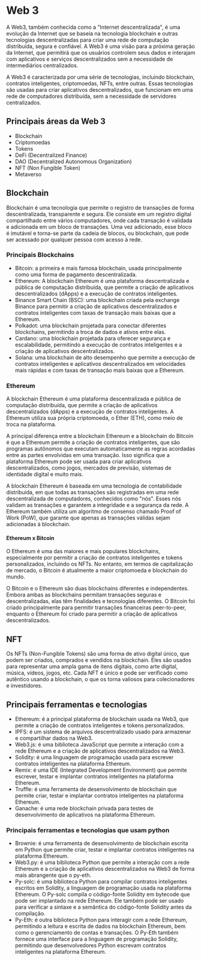 # Web 3

A Web3, também conhecida como a "Internet descentralizada", é uma evolução da Internet que se baseia na tecnologia blockchain e outras tecnologias descentralizadas para criar uma rede de computação distribuída, segura e confiável. A Web3 é uma visão para a próxima geração da Internet, que permitirá que os usuários controlem seus dados e interajam com aplicativos e serviços descentralizados sem a necessidade de intermediários centralizados.

A Web3 é caracterizada por uma série de tecnologias, incluindo blockchain, contratos inteligentes, criptomoedas, NFTs, entre outras. Essas tecnologias são usadas para criar aplicativos descentralizados, que funcionam em uma rede de computadores distribuída, sem a necessidade de servidores centralizados.

## Principais áreas da Web 3

- Blockchain
- Criptomoedas
- Tokens
- DeFi (Decentralized Finance)
- DAO (Decentralized Autonomous Organization)
- NFT (Non Fungible Token)
- Metaverso

## Blockchain

Blockchain é uma tecnologia que permite o registro de transações de forma descentralizada, transparente e segura. Ele consiste em um registro digital compartilhado entre vários computadores, onde cada transação é validada e adicionada em um bloco de transações. Uma vez adicionado, esse bloco é imutável e torna-se parte da cadeia de blocos, ou blockchain, que pode ser acessado por qualquer pessoa com acesso à rede.

### Principais Blockchains

- Bitcoin: a primeira e mais famosa blockchain, usada principalmente como uma forma de pagamento descentralizada.
- Ethereum: A blockchain Ethereum é uma plataforma descentralizada e pública de computação distribuída, que permite a criação de aplicativos descentralizados (dApps) e a execução de contratos inteligentes.
- Binance Smart Chain (BSC): uma blockchain criada pela exchange Binance para permitir a criação de aplicativos descentralizados e contratos inteligentes com taxas de transação mais baixas que a Ethereum.
- Polkadot: uma blockchain projetada para conectar diferentes blockchains, permitindo a troca de dados e ativos entre elas.
- Cardano: uma blockchain projetada para oferecer segurança e escalabilidade, permitindo a execução de contratos inteligentes e a criação de aplicativos descentralizados.
- Solana: uma blockchain de alto desempenho que permite a execução de contratos inteligentes e aplicativos descentralizados em velocidades mais rápidas e com taxas de transação mais baixas que a Ethereum.

### Ethereum

A blockchain Ethereum é uma plataforma descentralizada e pública de computação distribuída, que permite a criação de aplicativos descentralizados (dApps) e a execução de contratos inteligentes. A Ethereum utiliza sua própria criptomoeda, o Ether (ETH), como meio de troca na plataforma.

A principal diferença entre a blockchain Ethereum e a blockchain do Bitcoin é que a Ethereum permite a criação de contratos inteligentes, que são programas autônomos que executam automaticamente as regras acordadas entre as partes envolvidas em uma transação. Isso significa que a plataforma Ethereum pode ser usada para criar aplicativos descentralizados, como jogos, mercados de previsão, sistemas de identidade digital e muito mais.

A blockchain Ethereum é baseada em uma tecnologia de contabilidade distribuída, em que todas as transações são registradas em uma rede descentralizada de computadores, conhecidos como "nós". Esses nós validam as transações e garantem a integridade e a segurança da rede. A Ethereum também utiliza um algoritmo de consenso chamado Proof of Work (PoW), que garante que apenas as transações válidas sejam adicionadas à blockchain.

#### Ethereum x Bitcoin

O Ethereum é uma das maiores e mais populares blockchains, especialmente por permitir a criação de contratos inteligentes e tokens personalizados, incluindo os NFTs. No entanto, em termos de capitalização de mercado, o Bitcoin é atualmente a maior criptomoeda e blockchain do mundo.

O Bitcoin e o Ethereum são duas blockchains diferentes e independentes. Embora ambas as blockchains permitam transações seguras e descentralizadas, elas têm finalidades e tecnologias diferentes. O Bitcoin foi criado principalmente para permitir transações financeiras peer-to-peer, enquanto o Ethereum foi criado para permitir a criação de aplicativos descentralizados.

## NFT

Os NFTs (Non-Fungible Tokens) são uma forma de ativo digital único, que podem ser criados, comprados e vendidos na blockchain. Eles são usados para representar uma ampla gama de itens digitais, como arte digital, música, vídeos, jogos, etc. Cada NFT é único e pode ser verificado como autêntico usando a blockchain, o que os torna valiosos para colecionadores e investidores.

## Principais ferramentas e tecnologias

- Ethereum: é a principal plataforma de blockchain usada na Web3, que permite a criação de contratos inteligentes e tokens personalizados.
- IPFS: é um sistema de arquivos descentralizado usado para armazenar e compartilhar dados na Web3.
- Web3.js: é uma biblioteca JavaScript que permite a interação com a rede Ethereum e a criação de aplicativos descentralizados na Web3.
- Solidity: é uma linguagem de programação usada para escrever contratos inteligentes na plataforma Ethereum.
- Remix: é uma IDE (Integrated Development Environment) que permite escrever, testar e implantar contratos inteligentes na plataforma Ethereum.
- Truffle: é uma ferramenta de desenvolvimento de blockchain que permite criar, testar e implantar contratos inteligentes na plataforma Ethereum.
- Ganache: é uma rede blockchain privada para testes de desenvolvimento de aplicativos na plataforma Ethereum.

### Principais ferramentas e tecnologias que usam python

- Brownie: é uma ferramenta de desenvolvimento de blockchain escrita em Python que permite criar, testar e implantar contratos inteligentes na plataforma Ethereum.
- Web3.py: é uma biblioteca Python que permite a interação com a rede Ethereum e a criação de aplicativos descentralizados na Web3 de forma mais abrangente que o py-eth.
- Py-solc: é uma biblioteca Python para compilar contratos inteligentes escritos em Solidity, a linguagem de programação usada na plataforma Ethereum. O Py-solc compila o código-fonte Solidity em bytecode que pode ser implantado na rede Ethereum. Ele também pode ser usado para verificar a sintaxe e a semântica do código-fonte Solidity antes da compilação.
- Py-Eth:  é outra biblioteca Python para interagir com a rede Ethereum, permitindo a leitura e escrita de dados na blockchain Ethereum, bem como o gerenciamento de contas e transações. O Py-Eth também fornece uma interface para a linguagem de programação Solidity, permitindo que desenvolvedores Python escrevam contratos inteligentes na plataforma Ethereum.
